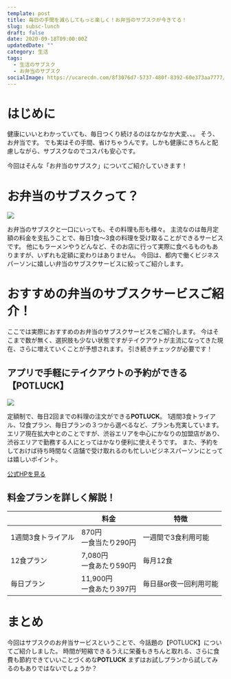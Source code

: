 ```yaml
---
template: post
title: 毎日の手間を減らしてもっと楽しく！お弁当のサブスクが今きてる！
slug: subsc-lunch
draft: false
date: 2020-09-18T09:00:00Z
updatedDate: ""
category: 生活
tags:
  - 生活のサブスク
  - お弁当のサブスク
socialImage: https://ucarecdn.com/8f3076d7-5737-480f-8392-60e373aa7777/
---
```


# はじめに
健康にいいとわかっていても、毎日つくり続けるのはなかなか大変、、。
そう、お弁当です。
でも実はその手間、省けちゃうんです。しかも健康にきちんと配慮しながら、サブスクなのでコスパも安心です。

今回はそんな「お弁当のサブスク」についてご紹介していきます！

# お弁当のサブスクって？
![](https://ucarecdn.com/a452f23b-17f8-4627-9690-98a69c1f2d31/)

お弁当のサブスクと一口にいっても、その料理も形も様々。
主流なのは毎月定額の料金を支払うことで、毎日1食～3食の料理を受け取ることができるサービスです。
他にもラーメンやうどんなど、そのお店に行って実際に食べるものもありますが、いずれも定額に変わりはありません。
今回は、都内で働くビジネスパーソンに嬉しい弁当のサブスクサービスに絞ってご紹介します。

# おすすめの弁当のサブスクサービスご紹介！

ここでは実際におすすめのお弁当のサブスクサービスをご紹介します。
今はそこまで数が無く、選択肢も少ない状態ですがテイクアウトが主流になってきた現在、さらに増えていくことが予想されます。
引き続きチェックが必要です！

## アプリで手軽にテイクアウトの予約ができる【POTLUCK】

![](https://ucarecdn.com/b8c7f8ae-7a2d-4235-976b-f57c2ce10264/)

定額制で、毎日2回までの料理の注文ができる**POTLUCK**。
1週間3食トライアル、12食プラン、毎日プランの３つから選べるなど、プランも充実しています。
エリア現在拡大中とのことですが、渋谷エリアを中心にかなりの加盟店があり、渋谷エリアで勤務する人にとってはかなり便利に使えそうです。
また、予約をしておけば待ち時間なく店舗で受け取れるのも忙しいビジネスパーソンにとっては嬉しいポイント。

[公式HPを見る](https://www.pot-luck.jp/)

## 料金プランを詳しく解説！

|  | 料金 | 特徴 |
| --- | --- | --- |
| 1週間3食トライアル | 870円<br>一食当たり290円 | 一週間で3食利用可能 |
| 12食プラン | 7,080円<br>一食あたり590円 | 毎月12食 |
| 毎日プラン | 11,900円<br>一食あたり397円 | 毎日昼or夜一回利用可能 |

# まとめ

今回はサブスクのお弁当サービスということで、今話題の【POTLUCK】についてご紹介しました。
時間が短縮できるうえに栄養もきちんと取れる、さらに食費も節約できていいことづくめな**POTLUCK**
まずはお試しプランから試してみるのもありではないでしょうか？